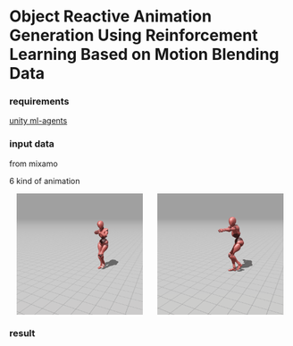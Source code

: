# Object Reactive Animation Generation Using Reinforcement Learning Based on Motion Blending Data

### requirements
[unity ml-agents](https://github.com/Unity-Technologies/ml-agents
)

### input data
from mixamo

6 kind of animation 

<p style="display: flex; justify-content: space-around;">
  <img src="./docs/input-anim/pistol walk.gif" alt="이미지1 설명" width="45%" />
  <img src="./docs/input-anim/standing aim walk forward.gif" alt="이미지2 설명" width="45%" />
</p>

### result
